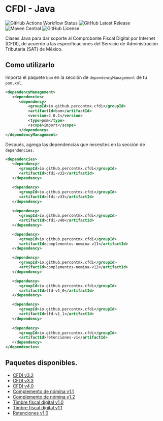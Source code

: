# CFDI - Java

![GitHub Actions Workflow Status](https://img.shields.io/github/actions/workflow/status/percontmx/cfdi-java/.github%2Fworkflows%2Fdeploy_snapshot.yml)
![GitHub Latest Release](https://img.shields.io/github/v/release/percontmx/cfdi-java)
![Maven Central](https://img.shields.io/maven-central/v/io.github.percontmx.cfdi/cfdi-java.svg)
![GitHub License](https://img.shields.io/github/license/percontmx/cfdi-java)

Clases Java para dar soporte al Comprobante Fiscal Digital por Internet (CFDI),
de acuerdo a las especificaciones del Servicio de Administración Tributaria
(SAT) de México.

## Como utilizarlo

Importa el paquete `bom` en la sección de `dependencyManagement` de tu
   `pom.xml`.

```xml
<dependencyManagement>
   <dependencies>
      <dependency>
          <groupId>io.github.percontmx.cfdi</groupId>
          <artifactId>bom</artifactId>
          <version>2.0.1</version>
          <type>pom</type>
          <scope>import</scope>
      </dependency>
</dependencyManagement> 
```

Después, agrega las dependencias que necesites en la sección de `dependencies`.

```xml
<dependencies>
   <dependency>
      <groupId>io.github.percontmx.cfdi</groupId>
      <artifactId>cfdi-v32</artifactId>
   </dependency>

   <dependency>
      <groupId>io.github.percontmx.cfdi</groupId>
      <artifactId>cfdi-v33</artifactId>
   </dependency>
   
   <dependency>
      <groupId>io.github.percontmx.cfdi</groupId>
      <artifactId>cfdi-v40</artifactId>
   </dependency>

   <dependency>
      <groupId>io.github.percontmx.cfdi</groupId>
      <artifactId>complementos-nomina-v11</artifactId>
   </dependency>

   <dependency>
      <groupId>io.github.percontmx.cfdi</groupId>
      <artifactId>complementos-nomina-v12</artifactId>
   </dependency>

   <dependency>
      <groupId>io.github.percontmx.cfdi</groupId>
      <artifactId>tfd-v1_0</artifactId>
   </dependency>

   <dependency>
      <groupId>io.github.percontmx.cfdi</groupId>
      <artifactId>tfd-v1_1</artifactId>
   </dependency>
   
   <dependency>
      <groupId>io.github.percontmx.cfdi</groupId>
      <artifactId>retenciones-v1</artifactId>
   </dependency>
</dependencies>
```

## Paquetes disponibles.

* [CFDI v3.2](cfdi/v32)
* [CFDI v3.3](cfdi/v33)
* [CFDI v4.0](cfdi/v40)
* [Complemento de nómina v1.1](complementos/nomina-v11)
* [Complemento de nómina v1.2](complementos/nomina-v12)
* [Timbre fiscal digital v1.0](complementos/timbre-fiscal-v10)
* [Timbre fiscal digital v1.1](complementos/timbre-fiscal-v11)
* [Retenciones v1.0](retenciones/v1)